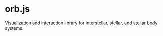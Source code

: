 # orb.js
Visualization and interaction library for interstellar, stellar, and stellar body systems.
